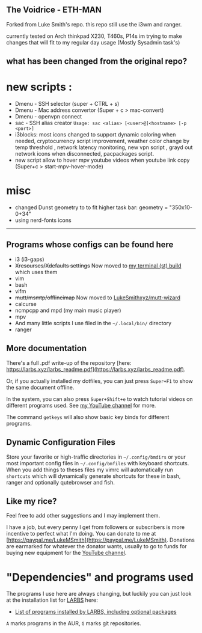 ## The Voidrice - ETH-MAN
Forked from Luke Smith's repo.
this repo still use the i3wm and ranger.

currently tested on Arch  thinkpad X230, T460s, P14s
im trying to make changes that will fit to my regular day usage (Mostly Sysadmin task's)

## what has been changed from the original repo?
# new scripts :
+ Dmenu - SSH selector (super + CTRL + s)
+ Dmenu - Mac address convertor (Super + c  >  mac-convert)
+ Dmenu - openvpn connect
+ sac - SSH alias creator ```Usage: sac <alias> [<user>@]<hostname> [-p <port>]```
+ i3blocks: most icons changed to support dynamic coloring when needed, cryptocurrency script improvement, weather color change by temp threshold , network latency monitoring, new vpn script , grayd out network icons when disconnected, pacpackages script.
+ new script allow to hover mpv youtube videos when youtube link copy (Super+c > start-mpv-hover-mode)

# misc
+ changed Dunst geometry to to fit higher task bar:   geometry = "350x10-0+34"
+ using nerd-fonts icons

__________






## Programs whose configs can be found here

+ i3 (i3-gaps)
+ ~~Xresourses/Xdefaults settings~~ Now moved to [my terminal (st) build](https://github.com/lukesmithxyz/st) which uses them
+ vim
+ bash
+ vifm
+ ~~mutt/msmtp/offlineimap~~ Now moved to [LukeSmithxyz/mutt-wizard](https://github.com/LukeSmithxyz/mutt-wizard)
+ calcurse
+ ncmpcpp and mpd (my main music player)
+ mpv
+ And many little scripts I use filed in the `~/.local/bin/` directory
+ ranger

## More documentation

There's a full .pdf write-up of the repository [here: https://larbs.xyz/larbs_readme.pdf](https://larbs.xyz/larbs_readme.pdf).

Or, if you actually installed my dotfiles, you can just press `Super+F1` to
show the same document offline.

In the system, you can also press `Super+Shift+e` to watch tutorial videos on
different programs used. See [my YouTube channel](https://youtube.com/c/LukeSmithxyz) for more.

The command `getkeys` will also show basic key binds for different programs.

## Dynamic Configuration Files

Store your favorite or high-traffic directories in `~/.config/bmdirs` or your most
important config files in `~/.config/bmfiles` with keyboard shortcuts. When you add
things to theses files my vimrc will automatically run `shortcuts` which will
dynamically generate shortcuts for these in bash, ranger and optionally
qutebrowser and fish.

## Like my rice?

Feel free to add other suggestions and I may implement them.

I have a job, but every penny I get from followers or subscribers is more incentive to perfect what I'm doing.
You can donate to me at [https://paypal.me/LukeMSmith](https://paypal.me/LukeMSmith).
Donations are earmarked for whatever the donator wants, usually to go to funds for buying new equipment for the [YouTube channel](https://youtube.com/c/LukeSmithxyz).

# "Dependencies" and programs used

The programs I use here are always changing, but luckily you can just look at the installation list for [LARBS](http://larbs.xyz) here:

+ [List of programs installed by LARBS, including optional packages](https://github.com/eth-man/larbs/blob/master/progs.csv)

`A` marks programs in the AUR, `G` marks git repositories.
